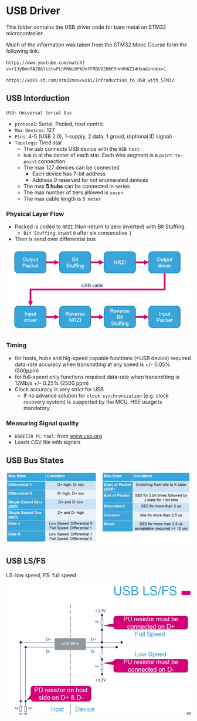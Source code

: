 # USB Driver
This folder contains the USB driver code for bare metal on STM32 microcontroller.

Much of the information was taken from the STM32 Mooc Course form the following link:

`https://www.youtube.com/watch?v=rI3yBmnfAZU&list=PLnMKNibPkDnFFRBVD206EfnnHhQZI4Hxa&index=1`

`https://wiki.st.com/stm32mcu/wiki/Introduction_to_USB_with_STM32`

## USB Intorduction
`USB: Universal Serial Bus`

* `protocol`: Serial, Pooled, host centric
* `Max Devices`: 127
* `Pins`: 4-5 (USB 2.0),
    1-supply, 2 data, 1 groud, (optional ID signal)
* `Topology`: Tired star
    * The usb connects USB device with the `USB host`
    * `hub` is at the center of each star. Each wire segment is a `point-to-point` connection.
    * The max 127 devices can be connected
        * Each device has 7-bit address
        * Address 0 reserved for not enumerated devices
    * The max **5 hubs** can be connected in series
    * The max number of tiers allowed is `seven`
    * The max cable length is `5 meter`

### Physical Layer Flow

* Packed is coded to `NRZI` (Non-return to zero inverted) with Bit Stuffing.
    * `Bit Stuffing`: insert `0` after six consecutive `1`
* Then is send over differential bus

![](./images/usb_physical_layer_flow.png)


### Timing

* for hosts, hubs and hig-speed capable functions (=USB device) required data-rate accuracy when transmitting at any speed is +/- 0.05% (500ppm)
* for full-speed only functions required data-rate when transmitting is 12Mb/s +/- 0.25% (2500 ppm)
* Clock accuracy is very strict for USB
    * If no advance solution for `clock synchronization` (e.g. clock recovery system) is supported by the MCU, HSE usage is mandatory.

### Measuring Signal quality

* `USBET20 PC tool`: from www.usb.org
* Loads CSV file with signals


## USB Bus States

![](./images/usb_bus_state.png)


## USB LS/FS
LS: low speed, FS: full speed

![](./images/ls_fs.png)

